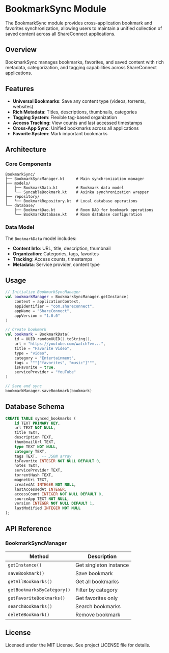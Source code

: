 # BookmarkSync Module

The BookmarkSync module provides cross-application bookmark and favorites synchronization, allowing users to maintain a unified collection of saved content across all ShareConnect applications.

## Overview

BookmarkSync manages bookmarks, favorites, and saved content with rich metadata, categorization, and tagging capabilities across ShareConnect applications.

## Features

- **Universal Bookmarks**: Save any content type (videos, torrents, websites)
- **Rich Metadata**: Titles, descriptions, thumbnails, categories
- **Tagging System**: Flexible tag-based organization
- **Access Tracking**: View counts and last accessed timestamps
- **Cross-App Sync**: Unified bookmarks across all applications
- **Favorite System**: Mark important bookmarks

## Architecture

### Core Components

```
BookmarkSync/
├── BookmarkSyncManager.kt     # Main synchronization manager
├── models/
│   ├── BookmarkData.kt        # Bookmark data model
│   └── SyncableBookmark.kt    # Asinka synchronization wrapper
├── repository/
│   └── BookmarkRepository.kt  # Local database operations
└── database/
    ├── BookmarkDao.kt         # Room DAO for bookmark operations
    └── BookmarkDatabase.kt    # Room database configuration
```

### Data Model

The `BookmarkData` model includes:
- **Content Info**: URL, title, description, thumbnail
- **Organization**: Categories, tags, favorites
- **Tracking**: Access counts, timestamps
- **Metadata**: Service provider, content type

## Usage

```kotlin
// Initialize BookmarkSyncManager
val bookmarkManager = BookmarkSyncManager.getInstance(
    context = applicationContext,
    appIdentifier = "com.shareconnect",
    appName = "ShareConnect",
    appVersion = "1.0.0"
)

// Create bookmark
val bookmark = BookmarkData(
    id = UUID.randomUUID().toString(),
    url = "https://youtube.com/watch?v=...",
    title = "Favorite Video",
    type = "video",
    category = "Entertainment",
    tags = """["favorites", "music"]""",
    isFavorite = true,
    serviceProvider = "YouTube"
)

// Save and sync
bookmarkManager.saveBookmark(bookmark)
```

## Database Schema

```sql
CREATE TABLE synced_bookmarks (
    id TEXT PRIMARY KEY,
    url TEXT NOT NULL,
    title TEXT,
    description TEXT,
    thumbnailUrl TEXT,
    type TEXT NOT NULL,
    category TEXT,
    tags TEXT,  -- JSON array
    isFavorite INTEGER NOT NULL DEFAULT 0,
    notes TEXT,
    serviceProvider TEXT,
    torrentHash TEXT,
    magnetUri TEXT,
    createdAt INTEGER NOT NULL,
    lastAccessedAt INTEGER,
    accessCount INTEGER NOT NULL DEFAULT 0,
    sourceApp TEXT NOT NULL,
    version INTEGER NOT NULL DEFAULT 1,
    lastModified INTEGER NOT NULL
);
```

## API Reference

### BookmarkSyncManager

| Method | Description |
|--------|-------------|
| `getInstance()` | Get singleton instance |
| `saveBookmark()` | Save bookmark |
| `getAllBookmarks()` | Get all bookmarks |
| `getBookmarksByCategory()` | Filter by category |
| `getFavoriteBookmarks()` | Get favorites only |
| `searchBookmarks()` | Search bookmarks |
| `deleteBookmark()` | Remove bookmark |

## License

Licensed under the MIT License. See project LICENSE file for details.